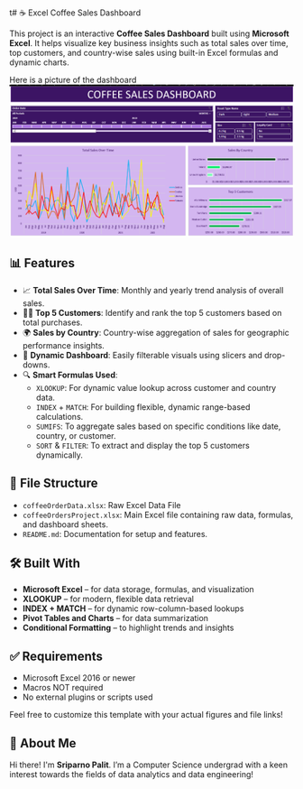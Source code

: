 t# ☕ Excel Coffee Sales Dashboard

This project is an interactive **Coffee Sales Dashboard** built using **Microsoft Excel**. It helps visualize key business insights such as total sales over time, top customers, and country-wise sales using built-in Excel formulas and dynamic charts.

Here is a picture of the dashboard
![EXCEL DASHBOARD](https://github.com/Ninjasri98/Excel-Coffee-Sales-Project/blob/main/Screenshot%202025-07-15%20110639.png)

## 📊 Features

- 📈 **Total Sales Over Time**: Monthly and yearly trend analysis of overall sales.
- 🧑‍💼 **Top 5 Customers**: Identify and rank the top 5 customers based on total purchases.
- 🌍 **Sales by Country**: Country-wise aggregation of sales for geographic performance insights.
- 🧩 **Dynamic Dashboard**: Easily filterable visuals using slicers and drop-downs.
- 🔍 **Smart Formulas Used**:
  - `XLOOKUP`: For dynamic value lookup across customer and country data.
  - `INDEX` + `MATCH`: For building flexible, dynamic range-based calculations.
  - `SUMIFS`: To aggregate sales based on specific conditions like date, country, or customer.
  - `SORT` & `FILTER`: To extract and display the top 5 customers dynamically.

## 📁 File Structure

- `coffeeOrderData.xlsx`: Raw Excel Data File
- `coffeeOrdersProject.xlsx`: Main Excel file containing raw data, formulas, and dashboard sheets.
- `README.md`: Documentation for setup and features.

## 🛠 Built With

- **Microsoft Excel** – for data storage, formulas, and visualization
- **XLOOKUP** – for modern, flexible data retrieval
- **INDEX + MATCH** – for dynamic row-column-based lookups
- **Pivot Tables and Charts** – for data summarization
- **Conditional Formatting** – to highlight trends and insights


## ✅ Requirements

- Microsoft Excel 2016 or newer
- Macros NOT required
- No external plugins or scripts used


Feel free to customize this template with your actual figures and file links!

## 🌟 About Me

Hi there! I'm **Sriparno Palit**. I’m a Computer Science undergrad with a keen interest towards the fields of data analytics and data engineering!
